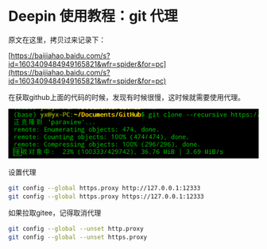 # Deepin 使用教程：git 代理
原文在这里，拷贝过来记录下：

[https://baijiahao.baidu.com/s?id=1603409484949165821&wfr=spider&for=pc](https://baijiahao.baidu.com/s?id=1603409484949165821&wfr=spider&for=pc)

在获取github上面的代码的时候，发现有时候很慢，这时候就需要使用代理。

![](https://raw.githubusercontent.com/BeyondXinXin/BeyondXinXIn/main/20211211/xxx.3ung9o2xtx20.png)


设置代理

```bash
git config --global https.proxy http://127.0.0.1:12333
git config --global https.proxy https://127.0.0.1:12333
```

如果拉取gitee，记得取消代理

```bash
git config --global --unset http.proxy
git config --global --unset https.proxy
```
